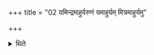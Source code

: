 +++
title = "02 यमिन्द्रमाहुर्वरुणं यमाहुर्यम् मित्रमाहुर्यमु"

+++

<details><summary>थिते</summary>

यमिन्द्रमाहुर्वरुणं यमाहुर्यं मित्रमाहुर्यमु सत्यमाहुः । यो देवानां देवतमस्तपोजास्तस्मा इन्द्राय सुतमाजुहोमि स्वाहेति वषट्कृते जुहोति । स्वाहा वडिन्द्रायेत्यनुवषट्कृते हुत्वा हरति भक्षम् २
</details>
